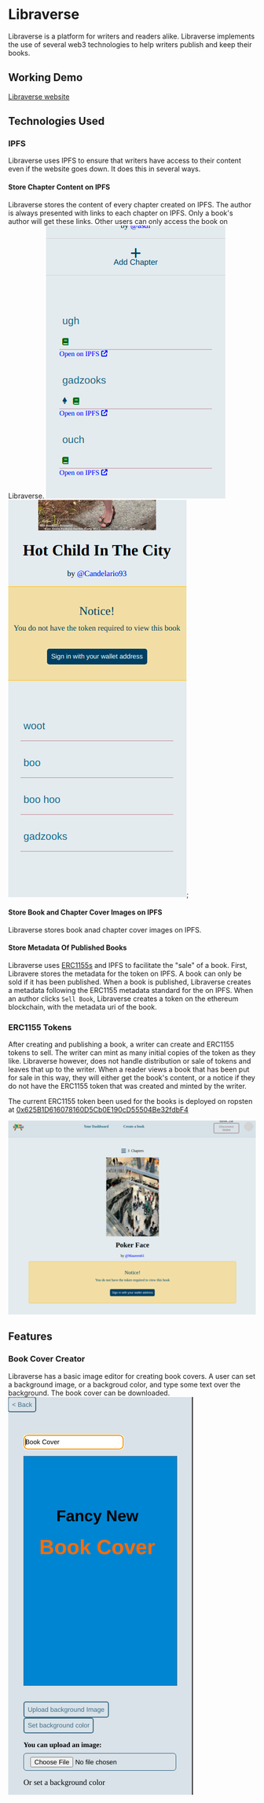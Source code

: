 # Libraverse
Libraverse is a platform for writers and readers alike. Libraverse implements the use of several web3 technologies to help writers publish and keep their books.


## Working Demo
[Libraverse website](https://libraverse.adesuwa.dev)

## Technologies Used
### IPFS
Libraverse uses IPFS to ensure that writers have access to their content even if the website goes down. It does this in several ways.

#### Store Chapter Content on IPFS
Libraverse stores the content of every chapter created on IPFS. The author is always presented with links to each chapter on IPFS. Only a book's author will get these links.
Other users can only access the book on Libraverse.
![IPFS urls for each chapter is presented to the author](/documentation/assets/book-chapters-with-ipfs-urls.png)
![Book chapter list: IPFS urls are not included to other users](/documentation/assets/notice-and-chapter-list-no-ipfs.png);

#### Store Book and Chapter Cover Images on IPFS
Libraverse stores book anad chapter cover images on IPFS.

#### Store Metadata Of Published Books
Libraverse uses [ERC1155s](#ERC1155_tokens) and IPFS to facilitate the "sale" of a book.
First, Libravere stores the metadata for the token on IPFS. A book can only be sold if it has been published. When a book is published, Libraverse creates a metadata following the ERC1155 metadata standard for the on IPFS.
When an author clicks `Sell Book`, Libraverse creates a token on the ethereum blockchain, with the metadata uri of the book.

### ERC1155 Tokens
After creating and publishing a book, a writer can create and ERC1155 tokens to sell. The writer can mint as many initial copies of the token as they like. Libraverse however, does not handle distribution or sale of tokens and leaves that up to the writer.
When a reader views a book that has been put for sale in this way, they will either get the book's content, or a notice if they do not have the ERC1155 token that was created and minted by the writer.

The current ERC1155 token been used for the books is deployed on ropsten at [0x625B1D616078160D5Cb0E190cD55504Be32fdbF4](0x625B1D616078160D5Cb0E190cD55504Be32fdbF4)

![User does not have the token required to read the book](/documentation/assets/book-notice_no-token.png)

## Features
### Book Cover Creator
Libraverse has a basic image editor for creating book covers. A user can set a background image, or a backgroud color, and type some text over the background.
The book cover can be downloaded.
![Book Cover Image Creator: Blue background with black and orange text on it](/documentation/assets/image-editor_bg_text.png)
